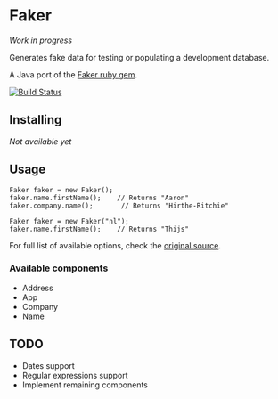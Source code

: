# Faker

*Work in progress*

Generates fake data for testing or populating a development database.

A Java port of the [Faker ruby gem](https://github.com/stympy/faker/).

[![Build Status](https://travis-ci.org/blocoio/faker.svg?branch=master)](https://travis-ci.org/blocoio/faker)

## Installing

*Not available yet*

## Usage

    Faker faker = new Faker();
    faker.name.firstName();    // Returns "Aaron"
    faker.company.name();       // Returns "Hirthe-Ritchie"

    Faker faker = new Faker("nl");
    faker.name.firstName();    // Returns "Thijs"

For full list of available options, check the [original source](https://github.com/stympy/faker/blob/master/README.md).

### Available components

 - Address
 - App
 - Company
 - Name

## TODO

 - Dates support
 - Regular expressions support
 - Implement remaining components
